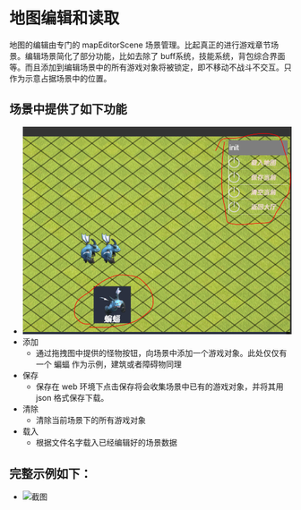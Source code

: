 # 地图编辑和读取

地图的编辑由专门的 mapEditorScene 场景管理。比起真正的进行游戏章节场景。编辑场景简化了部分功能，比如去除了 buff系统，技能系统，背包综合界面等。而且添加到编辑场景中的所有游戏对象将被锁定，即不移动不战斗不交互。只作为示意占据场景中的位置。

## 场景中提供了如下功能

- ![截图](img/1.PNG)
- 添加
  - 通过拖拽图中提供的怪物按钮，向场景中添加一个游戏对象。此处仅仅有一个 蝙蝠 作为示例，建筑或者障碍物同理
- 保存
  - 保存在 web 环境下点击保存将会收集场景中已有的游戏对象，并将其用 json 格式保存下载。
- 清除
  - 清除当前场景下的所有游戏对象
- 载入
  - 根据文件名字载入已经编辑好的场景数据

## 完整示例如下：

- ![截图](img/1.gif)

